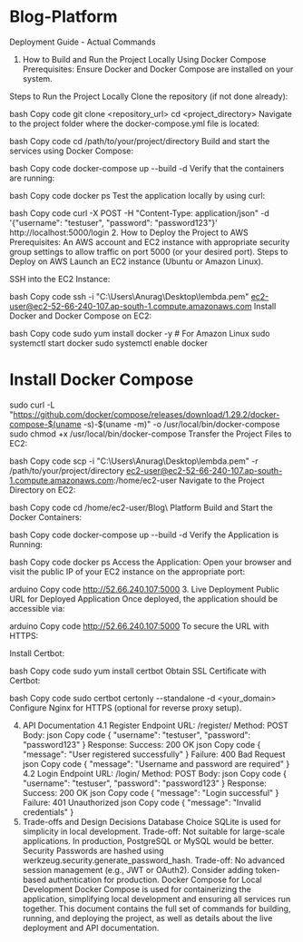 ﻿# Blog-Platform
Deployment Guide - Actual Commands
1. How to Build and Run the Project Locally Using Docker Compose
Prerequisites:
Ensure Docker and Docker Compose are installed on your system.

Steps to Run the Project Locally
Clone the repository (if not done already):

bash
Copy code
git clone <repository_url>
cd <project_directory>
Navigate to the project folder where the docker-compose.yml file is located:

bash
Copy code
cd /path/to/your/project/directory
Build and start the services using Docker Compose:

bash
Copy code
docker-compose up --build -d
Verify that the containers are running:

bash
Copy code
docker ps
Test the application locally by using curl:

bash
Copy code
curl -X POST -H "Content-Type: application/json" -d '{"username": "testuser", "password": "password123"}' http://localhost:5000/login
2. How to Deploy the Project to AWS
Prerequisites:
An AWS account and EC2 instance with appropriate security group settings to allow traffic on port 5000 (or your desired port).
Steps to Deploy on AWS
Launch an EC2 instance (Ubuntu or Amazon Linux).

SSH into the EC2 Instance:

bash
Copy code
ssh -i "C:\Users\Anurag\Desktop\lembda.pem" ec2-user@ec2-52-66-240-107.ap-south-1.compute.amazonaws.com
Install Docker and Docker Compose on EC2:

bash
Copy code
sudo yum install docker -y   # For Amazon Linux
sudo systemctl start docker
sudo systemctl enable docker

# Install Docker Compose
sudo curl -L "https://github.com/docker/compose/releases/download/1.29.2/docker-compose-$(uname -s)-$(uname -m)" -o /usr/local/bin/docker-compose
sudo chmod +x /usr/local/bin/docker-compose
Transfer the Project Files to EC2:

bash
Copy code
scp -i "C:\Users\Anurag\Desktop\lembda.pem" -r /path/to/your/project/directory ec2-user@ec2-52-66-240-107.ap-south-1.compute.amazonaws.com:/home/ec2-user
Navigate to the Project Directory on EC2:

bash
Copy code
cd /home/ec2-user/Blog\ Platform
Build and Start the Docker Containers:

bash
Copy code
docker-compose up --build -d
Verify the Application is Running:

bash
Copy code
docker ps
Access the Application: Open your browser and visit the public IP of your EC2 instance on the appropriate port:

arduino
Copy code
http://52.66.240.107:5000
3. Live Deployment
Public URL for Deployed Application
Once deployed, the application should be accessible via:

arduino
Copy code
http://52.66.240.107:5000
To secure the URL with HTTPS:

Install Certbot:

bash
Copy code
sudo yum install certbot
Obtain SSL Certificate with Certbot:

bash
Copy code
sudo certbot certonly --standalone -d <your_domain>
Configure Nginx for HTTPS (optional for reverse proxy setup).

4. API Documentation
4.1 Register Endpoint
URL: /register/
Method: POST
Body:
json
Copy code
{
  "username": "testuser",
  "password": "password123"
}
Response:
Success: 200 OK
json
Copy code
{ "message": "User registered successfully" }
Failure: 400 Bad Request
json
Copy code
{ "message": "Username and password are required" }
4.2 Login Endpoint
URL: /login/
Method: POST
Body:
json
Copy code
{
  "username": "testuser",
  "password": "password123"
}
Response:
Success: 200 OK
json
Copy code
{ "message": "Login successful" }
Failure: 401 Unauthorized
json
Copy code
{ "message": "Invalid credentials" }
5. Trade-offs and Design Decisions
Database Choice
SQLite is used for simplicity in local development.
Trade-off: Not suitable for large-scale applications. In production, PostgreSQL or MySQL would be better.
Security
Passwords are hashed using werkzeug.security.generate_password_hash.
Trade-off: No advanced session management (e.g., JWT or OAuth2). Consider adding token-based authentication for production.
Docker Compose for Local Development
Docker Compose is used for containerizing the application, simplifying local development and ensuring all services run together.
This document contains the full set of commands for building, running, and deploying the project, as well as details about the live deployment and API documentation.






